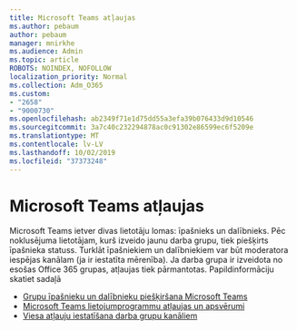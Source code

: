 ```yaml
---
title: Microsoft Teams atļaujas
ms.author: pebaum
author: pebaum
manager: mnirkhe
ms.audience: Admin
ms.topic: article
ROBOTS: NOINDEX, NOFOLLOW
localization_priority: Normal
ms.collection: Adm_O365
ms.custom:
- "2658"
- "9000730"
ms.openlocfilehash: ab2349f71e1d75dd55a3efa39b076433d9d10546
ms.sourcegitcommit: 3a7c40c232294878ac0c91302e86599ec6f5209e
ms.translationtype: MT
ms.contentlocale: lv-LV
ms.lasthandoff: 10/02/2019
ms.locfileid: "37373248"
---
```

# <a name="microsoft-teams-permissions"></a>Microsoft Teams atļaujas

Microsoft Teams ietver divas lietotāju lomas: īpašnieks un dalībnieks. Pēc noklusējuma lietotājam, kurš izveido jaunu darba grupu, tiek piešķirts īpašnieka statuss. Turklāt īpašniekiem un dalībniekiem var būt moderatora iespējas kanālam (ja ir iestatīta mērenība). Ja darba grupa ir izveidota no esošas Office 365 grupas, atļaujas tiek pārmantotas. Papildinformāciju skatiet sadaļā

- [Grupu īpašnieku un dalībnieku piešķiršana Microsoft Teams](https://docs.microsoft.com/microsoftteams/assign-roles-permissions)
- [Microsoft Teams lietojumprogrammu atļaujas un apsvērumi](https://docs.microsoft.com/microsoftteams/app-permissions)
- [Viesa atļauju iestatīšana darba grupu kanāliem](https://support.office.com/article/4756c468-2746-4bfd-a582-736d55fcc169)